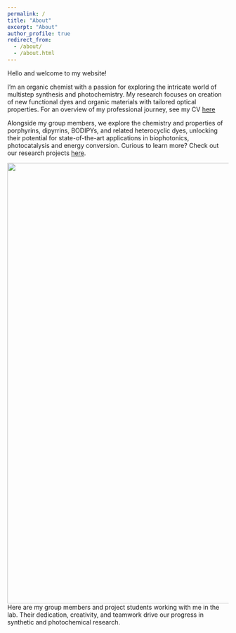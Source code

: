 ```yaml
---
permalink: /
title: "About"
excerpt: "About"
author_profile: true
redirect_from: 
  - /about/
  - /about.html
---
```


Hello and welcome to my website!

I’m an organic chemist with a passion for exploring the intricate world of multistep synthesis and photochemistry. My research focuses on creation of new functional dyes and organic materials with tailored optical properties. For an overview of my professional journey, see my CV [here](https://mihafil.github.io/academic/files/Filatov-CV-April-2025.pdf) 

Alongside my group members, we explore the chemistry and properties of porphyrins, dipyrrins, BODIPYs, and related heterocyclic dyes, unlocking their potential for state-of-the-art applications in biophotonics, photocatalysis and energy conversion. Curious to learn more? Check out our research projects [here](https://mihafil.github.io/academic//research/).

<img src="https://mihafil.github.io/academic/images/groupphoto2.jpg" width="1000" height="auto" align="left"/>

Here are my group members and project students working with me in the lab. Their dedication, creativity, and teamwork drive our progress in synthetic and photochemical research.



